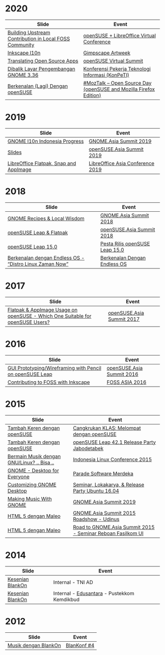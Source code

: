 # 2020

| Slide         | Event         |
| ------------- | ------------- |
| [Building Upstream Contribution in Local FOSS Community](https://blog.kukuh.syafaat.id/slides/oSLO-2020/oSLO-kukuh_syafaat.pdf) | [openSUSE + LibreOffice Virtual Conference](https://events.opensuse.org/conferences/oSLO/schedule) |
| [Inkscape l10n](https://blog.kukuh.syafaat.id/slides/Gimpscape-Artweek-2020/inkscape-l10n.pdf) | [Gimpscape Artweek](https://artweek.gimpscape.org/) |
| [Translating Open Source Apps](https://blog.kukuh.syafaat.id/slides/oSvirtsmt/translating-open-source-apps.pdf) | [openSUSE Virtual Summit](https://events.opensuse.org/conferences/oSvirtsmt) |
| [Dibalik Layar Pengembangan GNOME 3.36](https://blog.kukuh.syafaat.id/slides/KonPeTI/gnome-3.36-KonPeTI.pdf) | [Konferensi Pekerja Teknologi Informasi (KonPeTI)](https://gerakdarirumah.id/konpeti/) |
| [Berkenalan (Lagi) Dengan openSUSE](https://blog.kukuh.syafaat.id/slides/MozTalk-OpenSourceDay/berkenalan-lagi-dengan-openSUSE.pdf) | [#MozTalk – Open Source Day (openSUSE and Mozilla Firefox Edition)](https://opensuse.id/2020/01/10/moztalk-open-source-day-opensuse-and-mozilla-firefox-edition/) |

# 2019

| Slide         | Event         |
| ------------- | ------------- |
| [GNOME l10n Indonesia Progress](https://blog.kukuh.syafaat.id/slides/GNOME-Asia-Summit-2019/GNOME%20l10n%20Indonesia%20Progress.pdf) | [GNOME.Asia Summit 2019](https://2019.gnome.asia/) |
| [Slides](https://github.com/cho2/slides/tree/master/openSUSE-Asia-Summit-2019) | [openSUSE.Asia Summit 2019](https://events.opensuse.org/conferences/summitasia19) |
| [LibreOffice Flatpak, Snap and AppImage](https://blog.kukuh.syafaat.id/slides/LibreOffice-Asia-Conference-2019/LO-JP-Flatpak-Snap-AppImage.pdf) | [LibreOffice Asia Conference 2019](https://conf.libreoffice.jp/) |

# 2018

| Slide         | Event         |
| ------------- | ------------- |
| [GNOME Recipes & Local Wisdom](https://blog.kukuh.syafaat.id/slides/GNOME-Asia-Summit-2018/GNOME%20Recipes%20%26%20Local%20Wisdom.pdf) | [GNOME.Asia Summit 2018](https://2018.gnome.asia) |
| [openSUSE Leap & Flatpak](https://blog.kukuh.syafaat.id/slides/openSUSE-Asia-Summit-2018/openSUSE%20Leap%20%26%20Flatpak.pdf) | [openSUSE.Asia Summit 2018](https://events.opensuse.org/conferences/summitasia18) |
| [openSUSE Leap 15.0](https://blog.kukuh.syafaat.id/slides/openSUSE-Leap-15.0-release-party-2018/leap-15.0-kolaborato.pdf) | [Pesta Rilis openSUSE Leap 15.0](https://opensuse.id/2018/06/27/pesta-rilis-opensuse-leap-15-0/) |
| [Berkenalan dengan Endless OS - “Distro Linux Zaman Now”](https://blog.kukuh.syafaat.id/slides/Cangkruan-KLAS-Januari-2018/Berkenalan%20dengan%20Endless-KLAS.pdf) | [Berkenalan Dengan Endless OS](https://klas.or.id/2018/01/10/cangkrukan-klas-januari-2018-berkenalan-dengan-endless-os/) |


# 2017

| Slide         | Event         |
| ------------- | ------------- |
| [Flatpak & AppImage Usage on openSUSE - Which One Suitable for openSUSE Users?](https://blog.kukuh.syafaat.id/slides/openSUSE-Asia-Summit-2017/Flatpak-and-AppImage-usage-on-openSUSE.pdf) | [openSUSE.Asia Summit 2017](https://events.opensuse.org/conferences/summitasia17) |

# 2016

| Slide         | Event         |
| ------------- | ------------- |
| [GUI Prototyping/Wireframing with Pencil on openSUSE Leap](https://blog.kukuh.syafaat.id/slides/openSUSE-Asia-Summit-2016/Pencil-openSUSE-Asia-Summit-2016.odp) | [openSUSE.Asia Summit 2016](https://events.opensuse.org/conferences/summitasia16) |
| [Contributing to FOSS with Inkscape](https://blog.kukuh.syafaat.id/slides/foss-asia-2016/foss-inkscape.pdf) | [FOSS ASIA 2016](https://2016.fossasia.org/) |

# 2015

| Slide         | Event         |
| ------------- | ------------- |
| [Tambah Keren dengan openSUSE](https://blog.kukuh.syafaat.id/slides/openSUSE-Leap-release-party-2015/leap-cangkruan.pdf) | [Cangkrukan KLAS: Melompat dengan openSUSE](https://opensuse.id/2016/02/22/cangkrukan-klas-melompat-dengan-opensuse/) |
| [Tambah Keren dengan openSUSE](https://blog.kukuh.syafaat.id/slides/openSUSE-Leap-release-party-2015/leap-margonda.pdf) | [openSUSE Leap 42.1 Release Party Jabodetabek](https://opensuse.id/2016/02/20/opensuse-leap-42-1-release-party-jabodetabek/) |
| [Bermain Musik dengan GNU/Linux? .. Bisa ..](https://blog.kukuh.syafaat.id/slides/ILC-2015/ILC2015-Bermain%20Musik%20di%20GNU%20Linux.pdf) | [Indonesia Linux Conference 2015](https://blog.kukuh.syafaat.id/2015/ILC-2015-report/) |
| [GNOME - Desktop for Everyone](https://blog.kukuh.syafaat.id/slides/parade-software-merdeka-2015/gnome-desktop-for-everyone.pdf) | [Parade Software Merdeka](https://blog.kukuh.syafaat.id/2015/parade-software-merdeka-report/) |
| [Customizing GNOME Desktop](https://blog.kukuh.syafaat.id/slides/ubuntu-xenial-release-party/GNOME-ubuntu-xrp.pdf) | [Seminar, Lokakarya, & Release Party Ubuntu 16.04](https://2016.ubuntu.id/) |
| [Making Music With GNOME](https://blog.kukuh.syafaat.id/slides/GNOME-Asia-Summit-2015/GAS2015-Making%20Music%20With%20Gnome.pdf) | [GNOME.Asia Summit 2019](http://2015.gnome.asia/) |
| [HTML 5 dengan Maleo](https://blog.kukuh.syafaat.id/slides/maleo-udinus/maleo-udinus.pdf) | [GNOME.Asia Summit 2015 Roadshow - Udinus](https://blog.kukuh.syafaat.id/2015/road-to-gnome-asia-summit-2015/) |
| [HTML 5 dengan Maleo](https://blog.kukuh.syafaat.id/slides/maleo-ui/maleo-ui.pdf) | [Road to GNOME.Asia Summit 2015 - Seminar Reboan Fasilkom UI](https://blog.kukuh.syafaat.id/2015/road-to-gnome-asia-summit-2015/) |

# 2014

| Slide         | Event         |
| ------------- | ------------- |
| [Kesenian BlankOn](https://blog.kukuh.syafaat.id/slides/kesenian-blankon/kesenian-TNI-AD.pdf) | Internal - TNI AD |
| [Kesenian BlankOn](https://blog.kukuh.syafaat.id/slides/kesenian-blankon/kesenian-pustekkom.pdf) | Internal - [Edusantara](http://edusantara.kemdikbud.go.id/) - Pustekkom Kemdikbud |

# 2012

| Slide         | Event         |
| ------------- | ------------- |
| [Musik dengan BlankOn](https://blog.kukuh.syafaat.id/slides/blankonf/Musik%20dengan%20BlankOn.odp) | [BlanKonf #4](http://konf2012.blankonlinux.or.id) |
